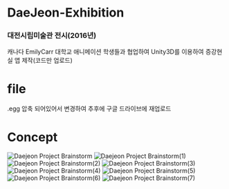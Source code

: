 # DaeJeon-Exhibition
### 대전시립미술관 전시(2016년)
캐나다 EmilyCarr 대학교 애니메이션 학생들과 협업하여 Unity3D를 이용하여 증강현실 앱 제작(코드만 업로드)

# file
.egg 압축 되어있어서 변경하여 추후에 구글 드라이브에 재업로드


# Concept
![Daejeon Project Brainstorm](https://user-images.githubusercontent.com/64409693/190299220-13c42707-856f-4312-bc45-ae2c4b2f2d52.png)
![Daejeon Project Brainstorm(1)](https://user-images.githubusercontent.com/64409693/190299227-a31b89f5-f264-46ba-9b76-4f50ad8574ef.png)
![Daejeon Project Brainstorm(2)](https://user-images.githubusercontent.com/64409693/190299295-bbc7fa81-85f0-41c2-80ce-0d760188dd38.png)
![Daejeon Project Brainstorm(3)](https://user-images.githubusercontent.com/64409693/190299302-2664e6be-8ed4-4911-9c1c-23a7e392b175.png)
![Daejeon Project Brainstorm(4)](https://user-images.githubusercontent.com/64409693/190299324-5306b831-47b2-495f-9834-17168b753e19.png)
![Daejeon Project Brainstorm(5)](https://user-images.githubusercontent.com/64409693/190299332-4aa2d26d-00db-4345-9b0d-d6173076046e.png)
![Daejeon Project Brainstorm(6)](https://user-images.githubusercontent.com/64409693/190299336-f087d156-e587-4ab7-aafc-cd1a24e6ca04.png)
![Daejeon Project Brainstorm(7)](https://user-images.githubusercontent.com/64409693/190299337-3ffb1806-3562-4019-8f36-5c2f172e3250.png)
